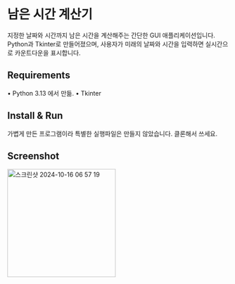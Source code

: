 # 남은 시간 계산기
지정한 날짜와 시간까지 남은 시간을 계산해주는 간단한 GUI 애플리케이션입니다. Python과 Tkinter로 만들어졌으며, 사용자가 미래의 날짜와 시간을 입력하면 실시간으로 카운트다운을 표시합니다.

## Requirements
•	Python 3.13 에서 만듦.
•	Tkinter

## Install & Run
가볍게 만든 프로그램이라 특별한 실행파일은 만들지 않았습니다. 클론해서 쓰세요.

## Screenshot
<img width="246" alt="스크린샷 2024-10-16 06 57 19" src="https://github.com/user-attachments/assets/12742f9c-c561-4dae-9faf-b4c110fea25d">
